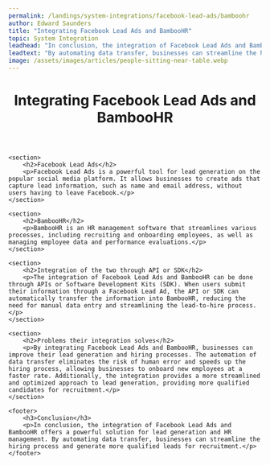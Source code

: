 ```yaml
---
permalink: /landings/system-integrations/facebook-lead-ads/bamboohr
author: Edward Saunders
title: "Integrating Facebook Lead Ads and BambooHR"
topic: System Integration
leadhead: "In conclusion, the integration of Facebook Lead Ads and BambooHR offers a powerful solution for lead generation and HR management"
leadtext: "By automating data transfer, businesses can streamline the hiring process and generate more qualified leads for recruitment."
image: /assets/images/articles/people-sitting-near-table.webp
---
```

<div class="arttext">	<header>
		<h1>Integrating Facebook Lead Ads and BambooHR</h1>
	</header>

	<section>
		<h2>Facebook Lead Ads</h2>
		<p>Facebook Lead Ads is a powerful tool for lead generation on the popular social media platform. It allows businesses to create ads that capture lead information, such as name and email address, without users having to leave Facebook.</p>
	</section>

	<section>
		<h2>BambooHR</h2>
		<p>BambooHR is an HR management software that streamlines various processes, including recruiting and onboarding employees, as well as managing employee data and performance evaluations.</p>
	</section>

	<section>
		<h2>Integration of the two through API or SDK</h2>
		<p>The integration of Facebook Lead Ads and BambooHR can be done through APIs or Software Development Kits (SDK). When users submit their information through a Facebook Lead Ad, the API or SDK can automatically transfer the information into BambooHR, reducing the need for manual data entry and streamlining the lead-to-hire process.</p>
	</section>

	<section>
		<h2>Problems their integration solves</h2>
		<p>By integrating Facebook Lead Ads and BambooHR, businesses can improve their lead generation and hiring processes. The automation of data transfer eliminates the risk of human error and speeds up the hiring process, allowing businesses to onboard new employees at a faster rate. Additionally, the integration provides a more streamlined and optimized approach to lead generation, providing more qualified candidates for recruitment.</p>
	</section>

	<footer>
		<h3>Conclusion</h3>
		<p>In conclusion, the integration of Facebook Lead Ads and BambooHR offers a powerful solution for lead generation and HR management. By automating data transfer, businesses can streamline the hiring process and generate more qualified leads for recruitment.</p>
	</footer>
</div>